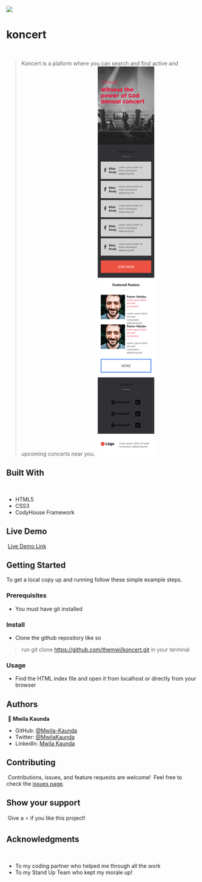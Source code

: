 ![](https://img.shields.io/badge/myapp-blueviolet)

# koncert
​
> Koncert is a plaform where you can search and find active and upcoming concerts near you.
​
![screenshot](./screenshot.png)
​
## Built With
​
- HTML5
- CSS3
- CodyHouse Framework
​
## Live Demo
​
[Live Demo Link](https://themwi.github.io/koncert/)
​
## Getting Started

To get a local copy up and running follow these simple example steps.

### Prerequisites

- You must have git installed

### Install

- Clone the github repository like so

> run git clone https://github.com/themwi/koncert.git in your terminal

### Usage

- Find the HTML index file and open it from localhost or directly from your browser
​
## Authors
​
👤 **Mwila Kaunda**
​
- GitHub: [@Mwila-Kaunda](https://github.com/themwi)
- Twitter: [@MwilaKaunda](https://twitter.com/MwilaKaunda)
- LinkedIn: [Mwila Kaunda](https://www.linkedin.com/in/MwilaKaunda/)

## Contributing
​
Contributions, issues, and feature requests are welcome!
​
Feel free to check the [issues page](https://github.com/themwi/koncert/issues).
​
## Show your support
​
Give a ⭐️ if you like this project!
​
## Acknowledgments
​
- To my coding partner who helped me through all the work
- To my Stand Up Team who kept my morale up!